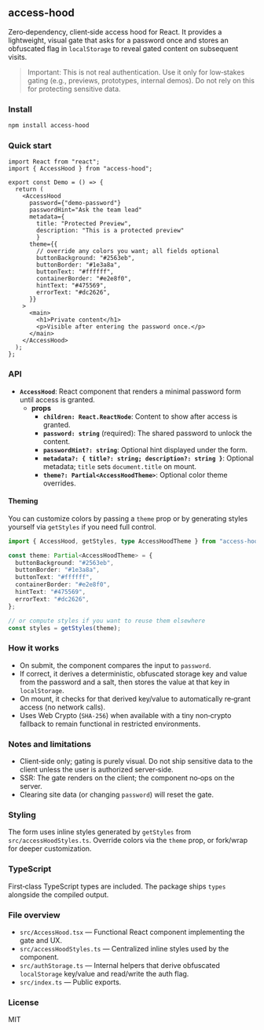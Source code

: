 ## access-hood

Zero‑dependency, client‑side access hood for React. It provides a lightweight, visual gate that asks for a password once and stores an obfuscated flag in `localStorage` to reveal gated content on subsequent visits.

> Important: This is not real authentication. Use it only for low‑stakes gating (e.g., previews, prototypes, internal demos). Do not rely on this for protecting sensitive data.

### Install

```bash
npm install access-hood
```

### Quick start

```tsx
import React from "react";
import { AccessHood } from "access-hood";

export const Demo = () => {
  return (
    <AccessHood
      password={"demo-password"}
      passwordHint="Ask the team lead"
      metadata={
        title: "Protected Preview",
        description: "This is a protected preview"
        }
      theme={{
        // override any colors you want; all fields optional
        buttonBackground: "#2563eb",
        buttonBorder: "#1e3a8a",
        buttonText: "#ffffff",
        containerBorder: "#e2e8f0",
        hintText: "#475569",
        errorText: "#dc2626",
      }}
    >
      <main>
        <h1>Private content</h1>
        <p>Visible after entering the password once.</p>
      </main>
    </AccessHood>
  );
};
```

### API

- **`AccessHood`**: React component that renders a minimal password form until access is granted.
  - **props**
    - **`children: React.ReactNode`**: Content to show after access is granted.
    - **`password: string`** (required): The shared password to unlock the content.
    - **`passwordHint?: string`**: Optional hint displayed under the form.
    - **`metadata?: { title?: string; description?: string }`**: Optional metadata; `title` sets `document.title` on mount.
    - **`theme?: Partial<AccessHoodTheme>`**: Optional color theme overrides.

#### Theming

You can customize colors by passing a `theme` prop or by generating styles yourself via `getStyles` if you need full control.

```ts
import { AccessHood, getStyles, type AccessHoodTheme } from "access-hood";

const theme: Partial<AccessHoodTheme> = {
  buttonBackground: "#2563eb",
  buttonBorder: "#1e3a8a",
  buttonText: "#ffffff",
  containerBorder: "#e2e8f0",
  hintText: "#475569",
  errorText: "#dc2626",
};

// or compute styles if you want to reuse them elsewhere
const styles = getStyles(theme);
```

### How it works

- On submit, the component compares the input to `password`.
- If correct, it derives a deterministic, obfuscated storage key and value from the password and a salt, then stores the value at that key in `localStorage`.
- On mount, it checks for that derived key/value to automatically re‑grant access (no network calls).
- Uses Web Crypto (`SHA‑256`) when available with a tiny non‑crypto fallback to remain functional in restricted environments.

### Notes and limitations

- Client‑side only; gating is purely visual. Do not ship sensitive data to the client unless the user is authorized server‑side.
- SSR: The gate renders on the client; the component no‑ops on the server.
- Clearing site data (or changing `password`) will reset the gate.

### Styling

The form uses inline styles generated by `getStyles` from `src/accessHoodStyles.ts`. Override colors via the `theme` prop, or fork/wrap for deeper customization.

### TypeScript

First‑class TypeScript types are included. The package ships `types` alongside the compiled output.

### File overview

- `src/AccessHood.tsx` — Functional React component implementing the gate and UX.
- `src/accessHoodStyles.ts` — Centralized inline styles used by the component.
- `src/authStorage.ts` — Internal helpers that derive obfuscated `localStorage` key/value and read/write the auth flag.
- `src/index.ts` — Public exports.

### License

MIT
